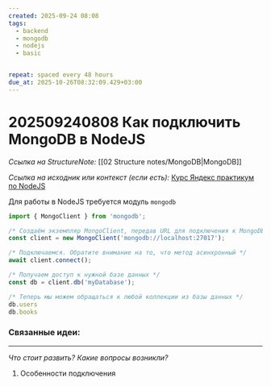 ```yaml
---
created: 2025-09-24 08:08
tags:
  - backend
  - mongodb
  - nodejs
  - basic


repeat: spaced every 48 hours
due_at: 2025-10-26T08:32:09.429+03:00
---
```

# 202509240808 Как подключить MongoDB в NodeJS

*Ссылка на StructureNote:* [[02 Structure notes/MongoDB|MongoDB]]

*Ссылка на исходник или контекст (если есть):* [Курс Яндекс практикум по NodeJS](https://practicum.yandex.ru/profile/backend-nodejs/)

Для работы в NodeJS требуется модуль `mongodb`

```ts
import { MongoClient } from 'mongodb';

/* Создаём экземпляр MongoClient, передав URL для подключения к MongoDB */
const client = new MongoClient('mongodb://localhost:27017');

/* Подключаемся. Обратите внимание на то, что метод асинхронный */
await client.connect();

/* Получаем доступ к нужной базе данных */
const db = client.db('myDatabase');

/* Теперь мы можем обращаться к любой коллекции из базы данных */
db.users
db.books
```

### Связанные идеи:

---

*Что стоит развить? Какие вопросы возникли?*
1) Особенности подключения
